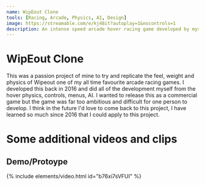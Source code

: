 ```yaml
---
name: WipEout Clone
tools: [Racing, Arcade, Physics, AI, Design]
image: https://streamable.com/e/kj48it?autoplay=1&nocontrols=1
description: An intense speed arcade hover racing game developed by myself. The game was inspired by several racing games such as WipEout and FZero.
---
```


# WipEout Clone

This was a passion project of mine to try and replicate the feel, weight and physics of Wipeout one of my all time favourite arcade racing games. I developed this back in 2016 and did all of the development myself from the hover physics, controls, menus, AI. I wanted to release this as a commercial game but the game was far too ambitious and difficult for one person to develop. I think in the future I'd love to come back to this project, I have learned so much since 2016 that I could apply to this project.

# Some additional videos and clips 
## Demo/Protoype
{% include elements/video.html id="b76xi7sVFUI" %}

